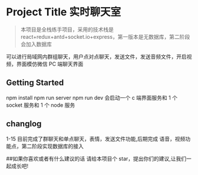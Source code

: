 # Project Title 实时聊天室

> 本项目是全栈练手项目，采用的技术栈是 react+redux+antd+socket.io+express，第一版本是无数据库，第二阶段会加入数据库

可以进行局域网内群组聊天，用户点对点聊天，发送文件，发送音频文件，开启视频，界面模仿微信 PC 端聊天界面

## Getting Started

npm install
npm run server
npm run dev
会启动一个 c 端界面服务和 1 个 socket 服务和 1 个 node 服务

## changlog

1-15 目前完成了群聊天和单点聊天，表情，发送文件功能,后期完成 语音，视频功能点，第二阶段实现数据库的接入

##如果你喜欢或者有什么建议的话
请给本项目个 star，提出你们的建议,让我们一起成长吧!
